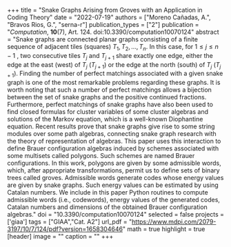 +++
title = "Snake Graphs Arising from Groves with an Application in Coding Theory"
date = "2022-07-19"
authors = ["Moreno Cañadas, A.", "Bravos Rios, G.", "serna-r"]
publication_types = ["2"]
publication = "*Computation*, **10**(7), Art. 124. doi:10.3390/computation10070124"
abstract = "Snake graphs are connected planar graphs consisting of a finite sequence of adjacent tiles (squares) $T_1, T_2, \ldots,T_n$. In this case, for $1 \leq j \leq n-1$ , two consecutive tiles $T_j$ and $T_{j+1}$ share exactly one edge, either the edge at the east (west) of $T_j$ ($T_{j+1}$) or the edge at the north (south) of $T_j$ ($T_{j+1}$). Finding the number of perfect matchings associated with a given snake graph is one of the most remarkable problems regarding these graphs. It is worth noting that such a number of perfect matchings allows a bijection between the set of snake graphs and the positive continued fractions. Furthermore, perfect matchings of snake graphs have also been used to find closed formulas for cluster variables of some cluster algebras and solutions of the Markov equation, which is a well-known Diophantine equation. Recent results prove that snake graphs give rise to some string modules over some path algebras, connecting snake graph research with the theory of representation of algebras. This paper uses this interaction to define Brauer configuration algebras induced by schemes associated with some multisets called polygons. Such schemes are named Brauer configurations. In this work, polygons are given by some admissible words, which, after appropriate transformations, permit us to define sets of binary trees called groves. Admissible words generate codes whose energy values are given by snake graphs. Such energy values can be estimated by using Catalan numbers. We include in this paper Python routines to compute admissible words (i.e., codewords), energy values of the generated codes, Catalan numbers and dimensions of the obtained Brauer configuration algebras."
doi = "10.3390/computation10070124"
selected = false
projects = ['giaa']
tags = ["GIAA","Cat. A2"]
url_pdf = "https://www.mdpi.com/2079-3197/10/7/124/pdf?version=1658304646"
math = true
highlight = true
[header]
image = ""
caption = ""
+++
